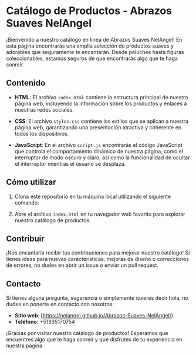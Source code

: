 # Catálogo de Productos - Abrazos Suaves NelAngel

¡Bienvenido a nuestro catálogo en línea de Abrazos Suaves NelAngel! En esta página encontrarás una amplia selección de productos suaves y adorables que seguramente te encantarán. Desde peluches hasta figuras coleccionables, estamos seguros de que encontrarás algo que te haga sonreír.

## Contenido

- **HTML**: El archivo `index.html` contiene la estructura principal de nuestra página web, incluyendo la información sobre los productos y enlaces a nuestras redes sociales.
  
- **CSS**: El archivo `stylos.css` contiene los estilos que se aplican a nuestra página web, garantizando una presentación atractiva y coherente en todos los dispositivos.

- **JavaScript**: En el archivo `script.js` encontrarás el código JavaScript que controla el comportamiento dinámico de nuestra página, como el interruptor de modo oscuro y claro, así como la funcionalidad de ocultar el interruptor mientras el usuario se desplaza.

## Cómo utilizar

1. Clona este repositorio en tu máquina local utilizando el siguiente comando:


2. Abre el archivo `index.html` en tu navegador web favorito para explorar nuestro catálogo de productos.

## Contribuir

¡Nos encantaría recibir tus contribuciones para mejorar nuestro catálogo! Si tienes ideas para nuevas características, mejoras de diseño o correcciones de errores, no dudes en abrir un issue o enviar un pull request.

## Contacto

Si tienes alguna pregunta, sugerencia o simplemente quieres decir hola, no dudes en ponerte en contacto con nosotros:

- **Sitio web**: [https://nelangel.github.io/Abrazos-Suaves-NelAngel/)
- **Teléfono**: +51935170754

¡Gracias por visitar nuestro catálogo de productos! Esperamos que encuentres algo que te haga sonreír y que disfrutes de tu experiencia en nuestra página.

